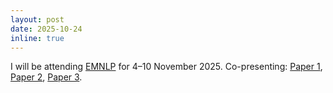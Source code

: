 ```yaml
---
layout: post
date: 2025-10-24
inline: true
---
```


I will be attending [EMNLP](https://2025.emnlp.org/) for 4–10 November 2025. Co-presenting: [Paper 1](https://arxiv.org/abs/2505.14824), [Paper 2](https://arxiv.org/abs/2510.09871), [Paper 3](https://arxiv.org/abs/2502.17355).